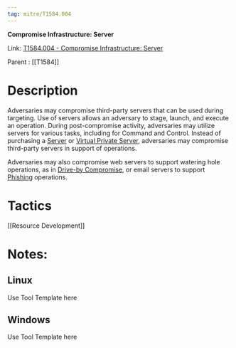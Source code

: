 ```yaml
---
tag: mitre/T1584.004
---
```


**Compromise Infrastructure: Server**

Link: [T1584.004 - Compromise Infrastructure: Server](https://attack.mitre.org/techniques/T1584/004)

Parent : [[T1584]]


# Description

Adversaries may compromise third-party servers that can be used during targeting. Use of servers allows an adversary to stage, launch, and execute an operation. During post-compromise activity, adversaries may utilize servers for various tasks, including for Command and Control. Instead of purchasing a [Server](https://attack.mitre.org/techniques/T1583/004) or [Virtual Private Server](https://attack.mitre.org/techniques/T1583/003), adversaries may compromise third-party servers in support of operations.

Adversaries may also compromise web servers to support watering hole operations, as in [Drive-by Compromise](https://attack.mitre.org/techniques/T1189), or email servers to support [Phishing](https://attack.mitre.org/techniques/T1566) operations.

# Tactics


[[Resource Development]]


# Notes:

## Linux

Use Tool Template here

## Windows

Use Tool Template here
